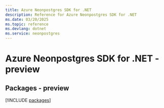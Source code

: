 ```yaml
---
title: Azure Neonpostgres SDK for .NET
description: Reference for Azure Neonpostgres SDK for .NET
ms.date: 03/20/2025
ms.topic: reference
ms.devlang: dotnet
ms.service: neonpostgres
---
```

# Azure Neonpostgres SDK for .NET - preview
## Packages - preview
[!INCLUDE [packages](neonpostgres-index.md)]